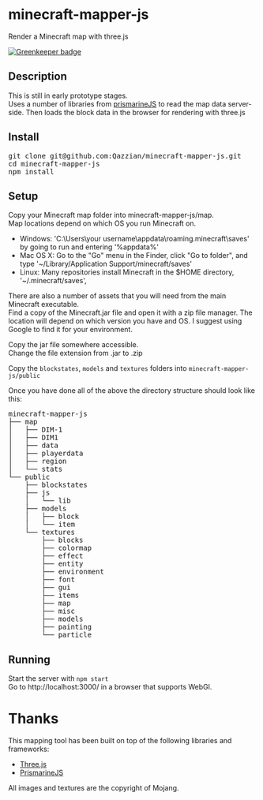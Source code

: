 # minecraft-mapper-js

Render a Minecraft map with three.js

[![Greenkeeper badge](https://badges.greenkeeper.io/Qazzian/minecraft-mapper-js.svg)](https://greenkeeper.io/)


## Description

This is still in early prototype stages.  
Uses a number of libraries from [prismarineJS](https://github.com/PrismarineJS) to read the map data server-side.
Then loads the block data in the browser for rendering with three.js

## Install

<pre>
git clone git@github.com:Qazzian/minecraft-mapper-js.git
cd minecraft-mapper-js
npm install
</pre>

## Setup

Copy your Minecraft map folder into minecraft-mapper-js/map.  
Map locations depend on which OS you run Minecraft on.

* Windows: 'C:\Users\your username\appdata\roaming\.minecraft\saves' by going to run and entering '%appdata%'
* Mac OS X: Go to the "Go" menu in the Finder, click "Go to folder", and type '~/Library/Application Support/minecraft/saves'
* Linux: Many repositories install Minecraft in the $HOME directory, '~/.minecraft/saves',

There are also a number of assets that you will need from the main Minecraft executable.  
Find a copy of the Minecraft.jar file and open it with a zip file manager.  The location will depend on which version you have and OS. I suggest using Google to find it for your environment.

Copy the jar file somewhere accessible.  
Change the file extension from .jar to .zip  

Copy the `blockstates`, `models` and `textures` folders into `minecraft-mapper-js/public`

Once you have done all of the above the directory structure should look like this:
<pre>
minecraft-mapper-js
├── map
│   ├── DIM-1
│   ├── DIM1
│   ├── data
│   ├── playerdata
│   ├── region
│   └── stats
└── public
    ├── blockstates
    ├── js
    │   └── lib
    ├── models
    │   ├── block
    │   └── item
    └── textures
        ├── blocks
        ├── colormap
        ├── effect
        ├── entity
        ├── environment
        ├── font
        ├── gui
        ├── items
        ├── map
        ├── misc
        ├── models
        ├── painting
        └── particle
</pre>

## Running
Start the server with `npm start`  
Go to http://localhost:3000/ in a browser that supports WebGl.   


# Thanks

This mapping tool has been built on top of the following libraries and frameworks: 
* [Three.js](https://threejs.org)
* [PrismarineJS](https://github.com/PrismarineJS/prismarine-world)

All images and textures are the copyright of Mojang.
